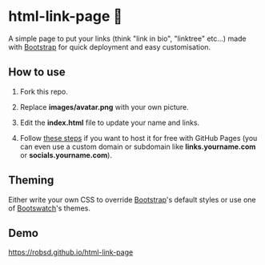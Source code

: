 # html-link-page 🔗

A simple page to put your links (think "link in bio", "linktree" etc...) made with [Bootstrap](https://getbootstrap.com) for quick deployment and easy customisation.

## How to use

1. Fork this repo.

2. Replace **images/avatar.png** with your own picture.

3. Edit the **index.html** file to update your name and links.

4. Follow [these steps](https://docs.github.com/en/pages/quickstart) if you want to host it for free with GitHub Pages (you can even use a custom domain or subdomain like **links.yourname.com** or **socials.yourname.com**).

## Theming

Either write your own CSS to override [Bootstrap](https://getbootstrap.com)'s default styles or use one of [Bootswatch](https://bootswatch.com)'s themes.

## Demo

https://robsd.github.io/html-link-page